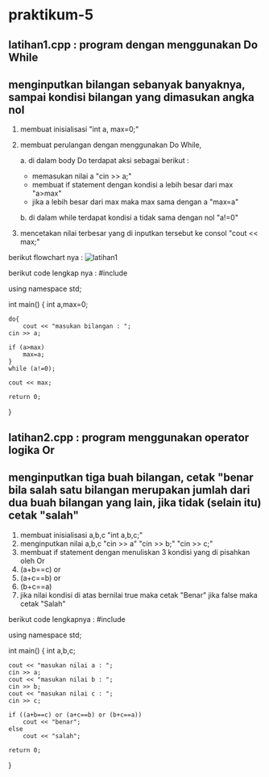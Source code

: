 # praktikum-5

## latihan1.cpp : program dengan menggunakan Do While

## menginputkan bilangan sebanyak banyaknya, sampai kondisi bilangan yang dimasukan angka nol
1. membuat inisialisasi "int a, max=0;"
2. membuat perulangan dengan menggunakan Do While,

   a. di dalam body Do terdapat aksi sebagai berikut :
    - memasukan nilai a "cin >> a;"
    - membuat if statement dengan kondisi a lebih besar dari max "a>max"
    - jika a lebih besar dari max maka max sama dengan a "max=a"
    
   b. di dalam while terdapat kondisi a tidak sama dengan nol "a!=0"
 3. mencetakan nilai terbesar yang di inputkan tersebut ke consol "cout << max;"
 
 berikut flowchart nya :
 ![latihan1](https://user-images.githubusercontent.com/44117281/48596514-ef574500-e98b-11e8-980b-7e88c9de91ae.jpg)
 
 berikut code lengkap nya :
 #include <iostream>

using namespace std;

int main()
{
	int a,max=0;

	do{
		cout << "masukan bilangan : ";
	cin >> a;

	if (a>max)
		max=a;
	}
	while (a!=0);

	cout << max;

	return 0;
}

## latihan2.cpp : program menggunakan operator logika Or

## menginputkan tiga buah bilangan, cetak "benar bila salah satu bilangan merupakan jumlah dari dua buah bilangan yang lain, jika tidak (selain itu) cetak "salah"

1. membuat inisialisasi a,b,c "int a,b,c;"
2. menginputkan nilai a,b,c "cin >> a" "cin >> b;" "cin >> c;"
3. membuat if statement dengan menuliskan 3 kondisi yang di pisahkan oleh Or
  1. (a+b==c) or
  2. (a+c==b) or
  3. (b+c==a)
4. jika nilai kondisi di atas bernilai true maka cetak "Benar" jika false maka cetak "Salah"

berikut code lengkapnya :
#include <iostream>

using namespace std;

int main()
{
	int a,b,c;

	cout << "masukan nilai a : ";
	cin >> a;
	cout << "masukan nilai b : ";
	cin >> b;
	cout << "masukan nilai c : ";
	cin >> c;

	if ((a+b==c) or (a+c==b) or (b+c==a))
		cout << "benar";
	else
		cout << "salah";

	return 0;
}

